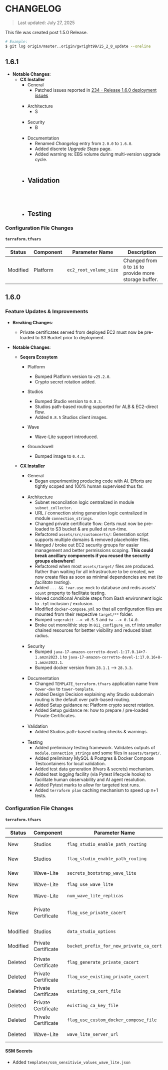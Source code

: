 # CHANGELOG
> Last updated: July 27, 2025

This file was created post 1.5.0 Release.

```bash
# Example:
$ git log origin/master..origin/gwright99/25_2_0_update --oneline
```


## 1.6.1
- **Notable Changes**:
    - **CX Installer**
        - General
            - Patched issues reported in [234 - Release 1.6.0 deployment issues](https://github.com/seqeralabs/cx-field-tools-installer/issues/234)
        <br /><br />
        - Architecture
            - S
        <br /><br />
        - Security
            - B
        <br /><br />
        - Documentation
            - Renamed _Changelog_ entry from `2.0.0` to `1.6.0`.
            - Added discrete _Upgrade Steps_ page.
            - Added warning re: EBS volume during multi-version upgrade cycle.
        <br /><br />
        - Validation
            - 
        <br /><br />
        - Testing
            - 

### Configuration File Changes
#### `terraform.tfvars`
| Status | Component | Parameter Name | Description |
| ------ | --------- | -------------- | ----------- |
| Modified | Platform | `ec2_root_volume_size` | Changed from `8` to `16` to provide more storage buffer. |


## 1.6.0

### Feature Updates & Improvements
- **Breaking Changes**:
    - Private certificates served from deployed EC2 must now be pre-loaded to S3 Bucket prior to deployment.

- **Notable Changes**:
    - **Seqera Ecosytem**
        - Platform
            - Bumped Platform version to `v25.2.0`.
            - Crypto secret rotation added.

        - Studios
            - Bumped Studio version to `0.8.3`.
            - Studios path-based routing supported for ALB & EC2-direct flow.
            - Added `0.8.5` Studios client images.

        - Wave
            - Wave-Lite support introduced.

        - Groundswell
            - Bumped image to `0.4.3`.


    - **CX Installer**
        - General
            - Began experimenting producing code with AI. Efforts are tightly scoped and 100% human supervised thus far.
        <br /><br />
        - Architecture
            - Subnet reconcilation logic centralized in module `subnet_collector`.
            - URL / connection string generation logic centralized in module `connection_strings`.
            - Changed private certificate flow: Certs must now be pre-loaded to S3 bucket & are pulled at run-time.
            - Refactored `assets/src/customcerts/`: Generation script supports multiple domains & removed placeholder files.
            - Merged / broke out EC2 security groups for easier management and better permissions scoping. **This could break ancillary components if you reused the security groups elsewhere!**
            - Refactored when most `assets/target/` files are produced. Rather than waiting for all infrastructure to be created, we now create files as soon as minimal dependencies are met (_to facilitate testing_).
            - Added `... && !var.use_mock` to database and redis assets' `count` property to facilitate testing.
            - Moved conditional Ansible steps from Bash environment logic to `.tpl` inclusion / exclusion.
            - Modified `docker-compose.yml` so that all configuration files are mounted from their respective `target/**` folder.
            - Bumped `seqerakit --> v0.5.5` and `tw --> 0.14.0`.
            - Broke out monolithic step in `011_configure_vm.tf` into smaller chained resources for bettter visibility and reduced blast radius.
        <br /><br />
        - Security
            - Bumped `java-17-amazon-corretto-devel-1:17.0.14+7-1.amzn2023.1` to `java-17-amazon-corretto-devel-1:17.0.16+8-1.amzn2023.1`.
            - Bumped docker version from `28.1.1` --> `28.3.3`.
        <br /><br />
        - Documentation
            - Changed `TEMPLATE_terraform.tfvars` application name from `tower-dev` to `tower-template`.
            - Added Design Decision explaining why Studio subdomain routing is the default over path-based routing.
            - Added Setup guidance re: Platform crypto secret rotation.
            - Added Setup guidance re: how to prepare / pre-loaded Private Certificates.
        <br /><br />
        - Validation
            - Added Studios path-based routing checks & warnings.
        <br /><br />
        - Testing
            - Added preliminary testing framework. Validates outputs of `module.connection_strings` and some files in `assets/target/`.
            - Added preliminary MySQL & Postgres & Docker Compose Testcontainers for local validation.
            - Added test data generation (tfvars & secrets) mechanism.
            - Added test logging facility (via Pytest lifecycle hooks) to facilitate human observability and AI agent resolution.
            - Added Pytest marks to allow for targeted test runs.
            - Added `terraform plan` caching mechanism to speed up n+1 tests.


### Configuration File Changes
#### `terraform.tfvars`
| Status | Component | Parameter Name | Description |
| ------ | --------- | -------------- | ----------- |
| New | Studios | `flag_studio_enable_path_routing` | Enables/Disables Studios path-based routing. |
| New | Studios |  `flag_studio_enable_path_routing` | The URL to use rather than default subdomain approach. |
| New | Wave-Lite | `secrets_bootstrap_wave_lite` | Secrets associated with Wave-Lite configuration. |
| New | Wave-Lite | `flag_use_wave_lite` | Enables/Disables Wave-Lite. |
| New | Wave-Lite | `num_wave_lite_replicas` | Number of Wave-Lite relicas to run. |
| New | Private Certificate | `flag_use_private_cacert` | Single flag replacing `flag_generate_private_cacert` & `flag_use_existing_private_cacert` |
| | | | |
| Modified | Studios | `data_studio_options` | Removed deprecated entries. Added `0.8.4` options. |
| Modified | Private Certificate | `bucket_prefix_for_new_private_ca_cert` | Renamed to `private_cacert_bucket_prefix`. |
| | | | |
| Deleted | Private Certificate | `flag_generate_private_cacert` | Deleted in favour of unified `flag_use_private_cacert` |
| Deleted | Private Certificate | `flag_use_existing_private_cacert` | Deleted in favour of unified `flag_use_private_cacert` |
| Deleted | Private Certificate | `existing_ca_cert_file` | Deleted since not required after S3 Bucket pre-load flow change. |
| Deleted | Private Certificate | `existing_ca_key_file` | Deleted since not required after S3 Bucket pre-load flow change. |
| Deleted | Private Certificate | `flag_use_custom_docker_compose_file` | Deleted since not required after S3 Bucket pre-load flow change. |
| Deleted | Wave-Lite | `wave_lite_server_url` | The URL to use to check the Wave-Lite endpoint. |



#### SSM Secrets
- Added `templates/ssm_sensitivie_values_wave_lite.json`
